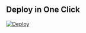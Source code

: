 
## Deploy in One Click

[![Deploy](https://www.herokucdn.com/deploy/button.svg)](https://heroku.com/deploy?template=https://github.com/luisdaniel1709/7.1.5-directo-a-heroku) 
